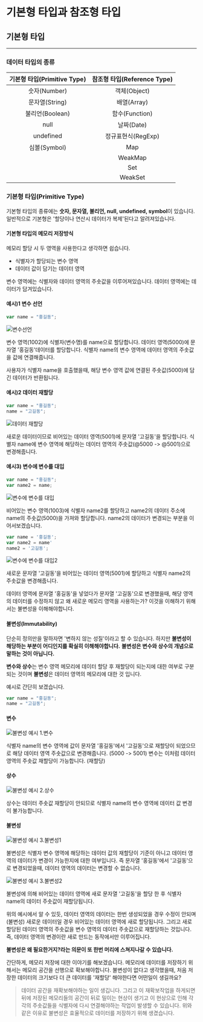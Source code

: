 # 기본형 타입과 참조형 타입

## 기본형 타입

---

### 데이터 타입의 종류

| 기본형 타입(Primitive Type) | 참조형 타입(Reference Type) |
| :-------------------------: | :-------------------------: |
|        숫자(Number)         |        객체(Object)         |
|       문자열(String)        |         배열(Array)         |
|       불리언(Boolean)       |       함수(Function)        |
|            null             |         날짜(Date)          |
|          undefined          |     정규표현식(RegExp)      |
|        심볼(Symbol)         |             Map             |
|                             |           WeakMap           |
|                             |             Set             |
|                             |           WeakSet           |

### 기본형 타입(Primitive Type)

기본형 타입의 종류에는 **숫자, 문자열, 불리언, null, undefined, symbol**이 있습니다.
일반적으로 기본형은 '할당이나 연산시 데이터가 복제'된다고 알려져있습니다.

#### 기본형 타입의 메모리 저장방식

메모리 할당 시 두 영역을 사용한다고 생각하면 쉽습니다.

- 식별자가 할당되는 변수 영역
- 데이터 값이 담기는 데이터 영역

변수 영역에는 식별자와 데이터 영역의 주솟값을 이루어져있습니다.
데이터 영역에는 데이터가 담겨있습니다.

#### 예시)1 변수 선언

```javascript
var name = "홍길동";
```

![변수선언](https://img1.daumcdn.net/thumb/R1280x0/?scode=mtistory2&fname=https%3A%2F%2Fblog.kakaocdn.net%2Fdn%2Ft0JCh%2FbtqPsCpqAkm%2FMrdKvsO7GfcqF4t5VSJQV1%2Fimg.png)

변수 영역(1002)에 식별자(변수명)를 name으로 할당합니다.
데이터 영역(5000)에 문자열 '홍길동'데이터를 할당합니다.
식별자 name의 변수 영역에 데이터 영역의 주솟값을 값에 연결해줍니다.

사용자가 식별자 name을 호출했을때,
해당 변수 영역 값에 연결된 주솟값(5000)에 담긴 데이터가 반환됩니다.

#### 예시)2 데이터 재할당

```javascript
var name = "홍길동";
name = "고길동";
```

![데이터 재할당](https://img1.daumcdn.net/thumb/R1280x0/?scode=mtistory2&fname=https%3A%2F%2Fblog.kakaocdn.net%2Fdn%2FPrkBm%2FbtqPql9kmhc%2F5MY4RYm2aRsl9x3jSKIYkk%2Fimg.png)

새로운 데이터이므로 비어있는 데이터 영역(5001)에 문자열 '고길동'을 할당합니다.
식별자 name에 변수 영역에 해당하는 데이터 영역의 주솟값(@5000 -> @5001)으로 변경해줍니다.

#### 예시3) 변수에 변수를 대입

```javascript
var name = "홍길동";
var name2 = name;
```

![변수에 변수를 대입](https://img1.daumcdn.net/thumb/R1280x0/?scode=mtistory2&fname=https%3A%2F%2Fblog.kakaocdn.net%2Fdn%2FKRGvu%2FbtqPELNnUD8%2Fa1res8nXKGSPNCESzGywzK%2Fimg.png)

비어있는 변수 영역(1003)에 식별자 name2를 할당하고 name2의 데이터 주소에 name의 주솟값(5000)을 가져와 할당합니다.
name2의 데이터가 변경되는 부분을 이어서보겠습니다.

```javascript
var name = '홍길동';
var name2 = name'
name2 = '고길동';
```

![변수에 변수를 대입2](https://img1.daumcdn.net/thumb/R1280x0/?scode=mtistory2&fname=https%3A%2F%2Fblog.kakaocdn.net%2Fdn%2FbiD8Se%2FbtqPIIigVvs%2FW4w2VhvnIceVf0LMDjRPak%2Fimg.png)

새로운 문자열 '고길동'을 비어있는 데이터 영역(5001)에 할당하고 식별자 name2의 주솟값을 변경해줍니다.

데이터 영역에 문자열 '홍길동'을 넣었다가 문자열 '고길동'으로 변경했을때,
해당 영역의 데이터를 수정하지 않고 왜 새로운 메모리 영역을 사용하는가?
이것을 이해하기 위해서는 불변성을 이해해야합니다.

#### 불변성(Immutability)

단순히 정의만을 말하자면 '변하지 않는 성질'이라고 할 수 있습니다.
하지만 **불변성이 해당하는 부분이 어디인지를 확실히 이해해야합니다.**
**불변성은 변수와 상수의 개념으로 말하는 것이 아닙니다.**

**변수와 상수**는 변수 영역 메모리에 데이터 할당 후 재할당이 되는지에 대한 여부로 구분되는 것이며
**불변성**은 데이터 영역의 메모리에 대한 것 입니다.

예시로 간단히 보겠습니다.

```javascript
var name = "홍길동";
name = "고길동";
```

#### 변수

![불변성 예시 1.변수](https://img1.daumcdn.net/thumb/R1280x0/?scode=mtistory2&fname=https%3A%2F%2Fblog.kakaocdn.net%2Fdn%2FbtXhcI%2FbtqPFVgUmv0%2FMqsCRH6jrHwaxy5NyzjkZ1%2Fimg.png)

식별자 name의 변수 영역에 값이 문자열 '홍길동'에서 '고길동'으로 재할당이 되었으므로 해당 데이터 영역 주솟값으로 변경해줍니다.
(5000 -> 5001)
변수는 이처럼 데이터 영역의 주솟값 재할당이 가능합니다. (재할당)

#### 상수

![불변성 예시 2.상수](https://img1.daumcdn.net/thumb/R1280x0/?scode=mtistory2&fname=https%3A%2F%2Fblog.kakaocdn.net%2Fdn%2Ft6mWk%2FbtqPysG3wIB%2FzNN0JocGHhGv6eLxkKKWK1%2Fimg.png)

상수는 데이터 주솟값 재할당이 안되므로 식별자 name의 변수 영역에 데이터 값 변경이 불가능합니다.

#### 불변성

![불변성 예시 3.불변성1](https://img1.daumcdn.net/thumb/R1280x0/?scode=mtistory2&fname=https%3A%2F%2Fblog.kakaocdn.net%2Fdn%2Fqa93H%2FbtqPAtFFUeZ%2FMjUYPslkNjNSLZHvZ54850%2Fimg.png)

불변성은 식별자 변수 영역에 해당하는 데이터 값의 재할당이 기준이 아니고
데이터 영역의 데이터가 변경이 가능한지에 대한 여부입니다.
즉 문자열 '홍길동'에서 '고길동'으로 변경되었을때, 데이터 영역의 데이터는 변경할 수 없습니다.

![불변성 예시 3.불변성2](https://img1.daumcdn.net/thumb/R1280x0/?scode=mtistory2&fname=https%3A%2F%2Fblog.kakaocdn.net%2Fdn%2FbWYhfw%2FbtqPAvkgmNm%2FIskc3qSy13NnEgci1YKle1%2Fimg.png)

불변성에 의해 비어있는 데이터 영역에 새로 문자열 '고길동'을 할당 한 후 식별자 name의 데이터 주솟값이 재할당됩니다.

위의 예시에서 알 수 있듯,
데이터 영역의 데이터는 한번 생성되었을 경우 수정이 안되며(불변성)
새로운 데이터일 경우 비어있는 데이터 영역에 새로 할당됩니다.
그리고 새로 할당된 데이터 영역의 주솟값을 변수 영역의 데이터 주솟값으로 재할당하는 것입니다.
즉, 데이터 영역의 변경이란 새로 만드는 동작에서만 이루어집니다.

**불변성은 왜 필요한거지?라는 의문이 또 한번 머리에 스쳐지나갈 수 있습니다.**

간단하게, 메모리 저장에 대한 이야기를 해보겠습니다.
메모리에 데이터를 저장하기 위해서는 메모리 공간을 선행으로 확보해야합니다.
불변성이 없다고 생각했을때,
처음 저장한 데이터의 크기보다 더 큰 데이터를 '재할당' 해야한다면 어떤일이 생길까요?

> 데이터 공간을 재확보해야하는 일이 생깁니다.
> 그리고 이 재확보작업을 하게되면 뒤에 저장된 메모리들의 공간이 뒤로 밀이는 현상이 생기고
> 이 현상으로 인해 각각의 주솟값들을 식별자에 다시 연결해야하는 작업이 발생할 수 있습니다.
> 위와 같은 이유로 불변성은 효율적으로 데이터를 저장하기 위해 생겼습니다.
